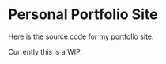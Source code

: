 # Personal Portfolio Site

Here is the source code for my portfolio site.  

Currently this is a WIP.  
